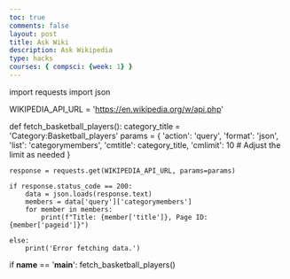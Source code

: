 ```yaml
---
toc: true
comments: false
layout: post
title: Ask Wiki
description: Ask Wikipedia
type: hacks
courses: { compsci: {week: 1} }
---
```

import requests
import json

WIKIPEDIA_API_URL = 'https://en.wikipedia.org/w/api.php'

def fetch_basketball_players():
    category_title = 'Category:Basketball_players'
    params = {
        'action': 'query',
        'format': 'json',
        'list': 'categorymembers',
        'cmtitle': category_title,
        'cmlimit': 10  # Adjust the limit as needed
    }

    response = requests.get(WIKIPEDIA_API_URL, params=params)

    if response.status_code == 200:
        data = json.loads(response.text)
        members = data['query']['categorymembers']
        for member in members:
            print(f"Title: {member['title']}, Page ID: {member['pageid']}")

    else:
        print('Error fetching data.')

if __name__ == '__main__':
    fetch_basketball_players()
